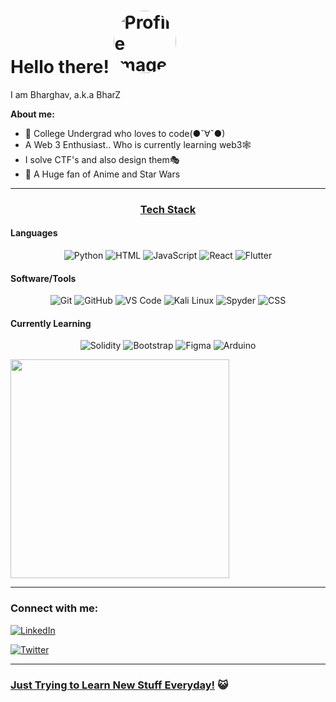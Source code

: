 # Hello there! <img src="https://lesleysmusings.files.wordpress.com/2022/09/luffy.jpg" width="100" height="100" style="border-radius: 50%;" alt="Profile Image">

I am Bharghav, a.k.a BharZ

**About me:**

- 🚀 College Undergrad who loves to code(●ˇ∀ˇ●)
- A Web 3 Enthusiast.. Who is currently learning web3🕸️
- I solve CTF's and also design them🎭
- 🌸 A Huge fan of Anime and Star Wars

---

### <h3 align="center"><strong><u>Tech Stack</u></strong></h3>

#### Languages

<p align="center">

<img src="https://img.shields.io/badge/-Python-blue?style=for-the-badge&logo=python" alt="Python">

<img src="https://img.shields.io/badge/-HTML-orange?style=for-the-badge&logo=html5" alt="HTML">

<img src="https://img.shields.io/badge/-JavaScript-yellow?style=for-the-badge&logo=javascript" alt="JavaScript">

<img src="https://img.shields.io/badge/-React-blue?style=for-the-badge&logo=react" alt="React">

<img src="https://img.shields.io/badge/-Flutter-blue?style=for-the-badge&logo=flutter" alt="Flutter">

</p>

#### Software/Tools

<p align="center">

<img src="https://img.shields.io/badge/-Git-black?style=for-the-badge&logo=git" alt="Git">

<img src="https://img.shields.io/badge/-GitHub-grey?style=for-the-badge&logo=github" alt="GitHub">

<img src="https://img.shields.io/badge/-VS%20Code-blue?style=for-the-badge&logo=visual-studio-code" alt="VS Code">

<img src="https://img.shields.io/badge/-Kali%20Linux-green?style=for-the-badge&logo=kali-linux" alt="Kali Linux">

<img src="https://img.shields.io/badge/-Spyder-orange?style=for-the-badge&logo=spyder-ide" alt="Spyder">

<img src="https://img.shields.io/badge/-CSS-blue?style=for-the-badge&logo=css3" alt="CSS">

</p>

#### Currently Learning

<p align="center">

<img src="https://img.shields.io/badge/-Solidity-blue?style=for-the-badge&logo=solidity" alt="Solidity">

<img src="https://img.shields.io/badge/-Bootstrap-purple?style=for-the-badge&logo=bootstrap" alt="Bootstrap">

<img src="https://img.shields.io/badge/-Figma-purple?style=for-the-badge&logo=figma" alt="Figma">

<img src="https://img.shields.io/badge/-Arduino-purple?style=for-the-badge&logo=arduino" alt="Arduino">

</p>

<p>

<img src="https://api.vaunt.dev/v1/github/entities/BharZInstein/achievements?format=svg&limit=3" width="350" />

</p>

---

### **Connect with me:**

[![LinkedIn](https://img.shields.io/badge/LinkedIn-Connect-blue)](https://www.linkedin.com/in/bharghav-srinivasan/)

[![Twitter](https://img.shields.io/badge/Twitter-Follow-blue)](https://twitter.com/yourtwitterhandle)

---

### <u>Just Trying to Learn New Stuff Everyday!</u> 😺
